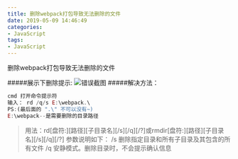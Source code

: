 ```yaml
---
title: 删除webpack打包导致无法删除的文件
date: 2019-05-09 14:46:49
categories:
- JavaScript
tags:
- JavaScript
---
```

删除webpack打包导致无法删除的文件
<!-- more -->
#####展示下删除提示:
![](/images/can'tDel.png '错误截图')
#####解决方法：
```JavaScript
cmd 打开命令提示符
输入： rd /q/s E:\webpack.\
PS:(最后面的 ".\" 不可以没有~)
E:\webpack--是需要删除的目录路径
```
>用法：rd[盘符:][路径][子目录名][/s][/q][/?]或rmdir[盘符:][路径][子目录名][/s][/q][/?]
参数说明如下：
/s 删除指定目录和所有子目录及其包含的所有文件
/q 安静模式。删除目录时，不会提示确认信息